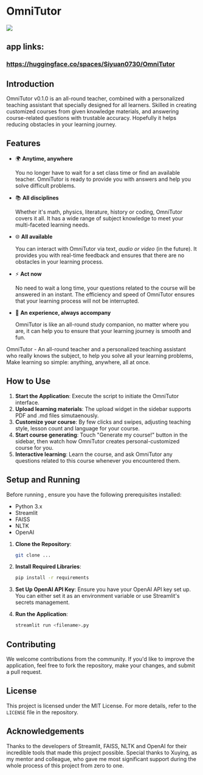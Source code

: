 # OmniTutor

![](https://siyuan-harry.oss-cn-beijing.aliyuncs.com/oss://siyuan-harry/20231021212525.png)

## app links: 

### https://huggingface.co/spaces/Siyuan0730/OmniTutor

## Introduction

OmniTutor v0.1.0 is an all-round teacher, combined with a personalized teaching assistant that specially designed for all learners. Skilled in creating customized courses from given knowledge materials, and answering course-related questions with trustable accuracy. Hopefully it helps reducing obstacles in your learning journey.

## Features

- 🌍 **Anytime, anywhere**

    You no longer have to wait for a set class time or find an available teacher. OmniTutor is ready to provide you with answers and help you solve difficult problems.

- 📚 **All disciplines**

    Whether it's math, physics, literature, history or coding, OmniTutor covers it all. It has a wide range of subject knowledge to meet your multi-faceted learning needs.

- 🌐 **All available**

    You can interact with OmniTutor via text, *audio or video* (in the future). It provides you with real-time feedback and ensures that there are no obstacles in your learning process.

- ⚡ **Act now**

    No need to wait a long time, your questions related to the course will be answered in an instant. The efficiency and speed of OmniTutor ensures that your learning process will not be interrupted.

- 🚀 **An experience, always accompany**

    OmniTutor is like an all-round study companion, no matter where you are, it can help you to ensure that your learning journey is smooth and fun.

OmniTutor - An all-round teacher and a personalized teaching assistant who really knows the subject, to help you solve all your learning problems, Make learning so simple: anything, anywhere, all at once.

## How to Use

1. **Start the Application**: Execute the script to initiate the OmniTutor interface.
2. **Upload learning materials**: The upload widget in the sidebar supports PDF and .md files simutaenously.
3. **Customize your course**: By few clicks and swipes, adjusting teaching style, lesson count and language for your course.
4. **Start course generating**: Touch "Generate my course!" button in the sidebar, then watch how OmniTutor creates personal-customized course for you.
5. **Interactive learning**: Learn the course, and ask OmniTutor any questions related to this course whenever you encountered them.

## Setup and Running

Before running , ensure you have the following prerequisites installed:

- Python 3.x
- Streamlit
- FAISS
- NLTK
- OpenAI

1. **Clone the Repository**:
   ```bash
   git clone ...
   ```

2. **Install Required Libraries**:
   ```bash
   pip install -r requirements
   ```

3. **Set Up OpenAI API Key**:
   Ensure you have your OpenAI API key set up. You can either set it as an environment variable or use Streamlit's secrets management.

4. **Run the Application**:
   ```bash
   streamlit run <filename>.py
   ```

## Contributing

We welcome contributions from the community. If you'd like to improve the application, feel free to fork the repository, make your changes, and submit a pull request.

## License

This project is licensed under the MIT License. For more details, refer to the `LICENSE` file in the repository.

## Acknowledgements

Thanks to the developers of Streamlit, FAISS, NLTK and OpenAI for their incredible tools that made this project possible.
Special thanks to Xuying, as my mentor and colleague, who gave me most significant support during the whole process of this project from zero to one. 
